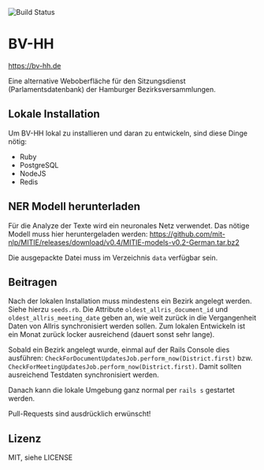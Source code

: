 ![Build Status](https://github.com/bv-hh/bv-hh/workflows/CI/badge.svg)

# BV-HH

https://bv-hh.de

Eine alternative Weboberfläche für den Sitzungsdienst (Parlamentsdatenbank) der Hamburger Bezirksversammlungen.

## Lokale Installation

Um BV-HH lokal zu installieren und daran zu entwickeln, sind diese Dinge nötig:

- Ruby
- PostgreSQL
- NodeJS
- Redis

## NER Modell herunterladen

Für die Analyze der Texte wird ein neuronales Netz verwendet. Das nötige Modell muss hier
heruntergeladen werden: https://github.com/mit-nlp/MITIE/releases/download/v0.4/MITIE-models-v0.2-German.tar.bz2

Die ausgepackte Datei muss im Verzeichnis `data` verfügbar sein.

## Beitragen

Nach der lokalen Installation muss mindestens ein Bezirk angelegt werden. Siehe hierzu `seeds.rb`. Die Attribute `oldest_allris_document_id`
und `oldest_allris_meeting_date` geben an, wie weit zurück in die Vergangenheit Daten von Allris synchronisiert werden sollen. Zum lokalen
Entwickeln ist ein Monat zurück locker ausreichend (dauert sonst sehr lange).

Sobald ein Bezirk angelegt wurde, einmal auf der Rails Console dies ausführen: `CheckForDocumentUpdatesJob.perform_now(District.first)` bzw.
`CheckForMeetingUpdatesJob.perform_now(District.first)`. Damit sollten ausreichend Testdaten synchronisiert werden.

Danach kann die lokale Umgebung ganz normal per `rails s` gestartet werden.

Pull-Requests sind ausdrücklich erwünscht!

## Lizenz

MIT, siehe LICENSE

